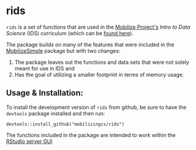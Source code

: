 # rids

`rids` is a set of functions that are used in the [Mobilize Project's](http://www.mobilizingcs.org) _Intro to Data Science_ (IDS) curriculum (which can be [found here](https://www.mobilizingcs.org/)). 

The package builds on many of the features that were included in the [MobilizeSimple](https://github.com/mobilizingcs/MobilizeSimple) package but with two changes:

1. The package leaves out the functions and data sets that were not solely meant for use in IDS and
2. Has the goal of utilizing a smaller footprint in terms of memory usage.

## Usage & Installation:

To install the development version of `rids` from github, be sure to have the `devtools` package installed and then run:

```{r}
devtools::install_github("mobilizingcs/rids")
```

The functions included in the package are intended to work within the [RStudio server GUI](http://www.rstudio.com)
